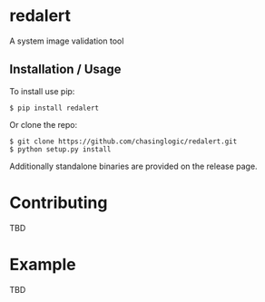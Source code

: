 # redalert
A system image validation tool

## Installation / Usage

To install use pip:

    $ pip install redalert

Or clone the repo:

    $ git clone https://github.com/chasinglogic/redalert.git
    $ python setup.py install

Additionally standalone binaries are provided on the release page.

# Contributing

TBD

# Example

TBD
